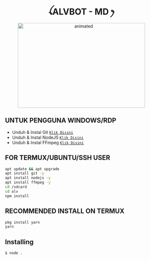 <h1 align="center">ꪶALVBOT - MD ꫂ<br></h1>
<p align="center">
<img src="https://github.com/ALVLP2022/AlvBot-GoShell/blob/main/media/WhatsApp-Video-2022-10-25-at-164.gif" alt="animated" width="420" height="280" />
</p>




## UNTUK PENGGUNA WINDOWS/RDP

* Unduh & Instal Git [`Klik Disini`](https://git-scm.com/downloads)
* Unduh & Instal NodeJS [`Klik Disini`](https://nodejs.org/en/download)
* Unduh & Instal FFmpeg [`Klik Disini`](https://ffmpeg.org/download.html)


## FOR TERMUX/UBUNTU/SSH USER

```bash
apt update && apt upgrade
apt install git -y
apt install nodejs -y
apt install ffmpeg -y
cd /sdcard
cd alv
npm install
```

## RECOMMENDED INSTALL ON TERMUX

```bash
pkg install yarn
yarn
```

## Installing
```bash
$ node .
```
